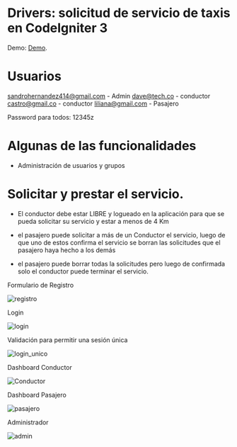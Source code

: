 
# Drivers: solicitud de servicio de taxis en CodeIgniter 3

Demo: 
[Demo](http://drivers.familiafeliz.com.co/login).

# Usuarios 

sandrohernandez414@gmail.com - Admin
dave@tech.co   - conductor
castro@gmail.co  - conductor
liliana@gmail.com - Pasajero

Password para todos: 12345z


# Algunas de las funcionalidades

 - Administración de usuarios y grupos 
 
  # Solicitar y prestar el servicio.
 
 - El conductor debe estar LIBRE y logueado en la aplicación
   para que se pueda solicitar su servicio y estar a menos de 4 Km
   
 - el pasajero puede solicitar a más de un Conductor el servicio, luego
   de que uno de estos confirma el servicio se borran las solicitudes
   que el pasajero haya hecho a los demás

 - el pasajero puede borrar todas la solicitudes pero luego de confirmada
   solo el conductor puede terminar el servicio.


 Formulario de Registro
 
![registro](https://user-images.githubusercontent.com/43820626/125094874-3e9c9780-e099-11eb-9415-14468bf79036.PNG)


 Login 
 
 ![login](https://user-images.githubusercontent.com/43820626/125094885-40665b00-e099-11eb-900f-eb392730ad58.PNG)


 Validación para permitir una sesión única
 
 ![login_unico](https://user-images.githubusercontent.com/43820626/125094888-40fef180-e099-11eb-97f4-7d63a574f735.PNG)

 
 Dashboard Conductor

![Conductor](https://user-images.githubusercontent.com/43820626/125094877-3fcdc480-e099-11eb-8700-0cc736b1925b.PNG)


Dashboard Pasajero

![pasajero](https://user-images.githubusercontent.com/43820626/125094889-41978800-e099-11eb-8672-c09325126f47.PNG)


 Administrador

![admin](https://user-images.githubusercontent.com/43820626/125095404-bf5b9380-e099-11eb-9ce2-b3091eb94705.PNG)
